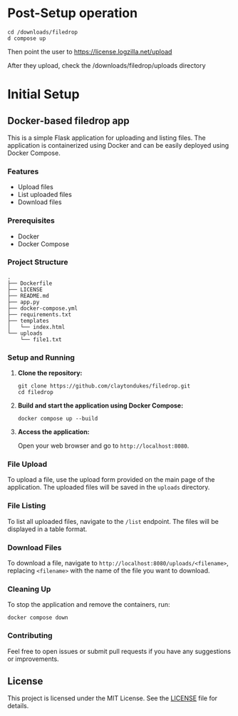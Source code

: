 # Post-Setup operation

```
cd /downloads/filedrop
d compose up
```

Then point the user to https://license.logzilla.net/upload

After they upload, check the /downloads/filedrop/uploads directory




# Initial Setup

## Docker-based filedrop app

This is a simple Flask application for uploading and listing files. The application is containerized using Docker and can be easily deployed using Docker Compose.

### Features

- Upload files
- List uploaded files
- Download files

### Prerequisites

- Docker
- Docker Compose

### Project Structure

```
.
├── Dockerfile
├── LICENSE
├── README.md
├── app.py
├── docker-compose.yml
├── requirements.txt
├── templates
│   └── index.html
└── uploads
    └── file1.txt
```

### Setup and Running

1. **Clone the repository:**

    ```
    git clone https://github.com/claytondukes/filedrop.git
    cd filedrop
    ```

2. **Build and start the application using Docker Compose:**

    ```
    docker compose up --build
    ```

3. **Access the application:**

    Open your web browser and go to `http://localhost:8080`.

### File Upload

To upload a file, use the upload form provided on the main page of the application. The uploaded files will be saved in the `uploads` directory.

### File Listing

To list all uploaded files, navigate to the `/list` endpoint. The files will be displayed in a table format.

### Download Files

To download a file, navigate to `http://localhost:8080/uploads/<filename>`, replacing `<filename>` with the name of the file you want to download.

### Cleaning Up

To stop the application and remove the containers, run:

```
docker compose down
```

### Contributing

Feel free to open issues or submit pull requests if you have any suggestions or improvements.

## License

This project is licensed under the MIT License. See the [LICENSE](LICENSE) file for details.
